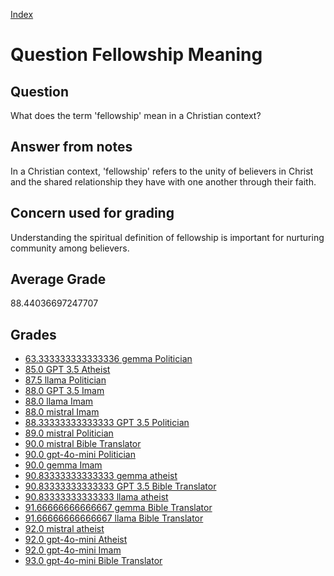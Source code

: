 
[Index](../../index.md)
# Question Fellowship Meaning
## Question
What does the term 'fellowship' mean in a Christian context?

## Answer from notes
In a Christian context, 'fellowship' refers to the unity of believers in Christ and the shared relationship they have with one another through their faith.

## Concern used for grading
Understanding the spiritual definition of fellowship is important for nurturing community among believers.

## Average Grade
88.44036697247707

## Grades
 * [63.333333333333336 gemma Politician](../answers/gemma_Politician/Fellowship_Meaning.md)
 * [85.0 GPT 3.5 Atheist](../answers/GPT_3.5_Atheist/Fellowship_Meaning.md)
 * [87.5 llama Politician](../answers/llama_Politician/Fellowship_Meaning.md)
 * [88.0 GPT 3.5 Imam](../answers/GPT_3.5_Imam/Fellowship_Meaning.md)
 * [88.0 llama Imam](../answers/llama_Imam/Fellowship_Meaning.md)
 * [88.0 mistral Imam](../answers/mistral_Imam/Fellowship_Meaning.md)
 * [88.33333333333333 GPT 3.5 Politician](../answers/GPT_3.5_Politician/Fellowship_Meaning.md)
 * [89.0 mistral Politician](../answers/mistral_Politician/Fellowship_Meaning.md)
 * [90.0 mistral Bible Translator](../answers/mistral_Bible_Translator/Fellowship_Meaning.md)
 * [90.0 gpt-4o-mini Politician](../answers/gpt-4o-mini_Politician/Fellowship_Meaning.md)
 * [90.0 gemma Imam](../answers/gemma_Imam/Fellowship_Meaning.md)
 * [90.83333333333333 gemma atheist](../answers/gemma_atheist/Fellowship_Meaning.md)
 * [90.83333333333333 GPT 3.5 Bible Translator](../answers/GPT_3.5_Bible_Translator/Fellowship_Meaning.md)
 * [90.83333333333333 llama atheist](../answers/llama_atheist/Fellowship_Meaning.md)
 * [91.66666666666667 gemma Bible Translator](../answers/gemma_Bible_Translator/Fellowship_Meaning.md)
 * [91.66666666666667 llama Bible Translator](../answers/llama_Bible_Translator/Fellowship_Meaning.md)
 * [92.0 mistral atheist](../answers/mistral_atheist/Fellowship_Meaning.md)
 * [92.0 gpt-4o-mini Atheist](../answers/gpt-4o-mini_Atheist/Fellowship_Meaning.md)
 * [92.0 gpt-4o-mini Imam](../answers/gpt-4o-mini_Imam/Fellowship_Meaning.md)
 * [93.0 gpt-4o-mini Bible Translator](../answers/gpt-4o-mini_Bible_Translator/Fellowship_Meaning.md)
